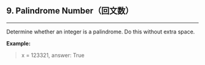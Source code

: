 ## 9. Palindrome Number（回文数）

---
Determine whether an integer is a palindrome. Do this without extra space.

**Example:** 
> x = 123321, answer: True
